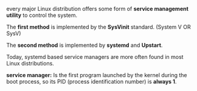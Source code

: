 every major Linux distribution offers some form of **service management utility** to control the system.

The **first method** is implemented by the **SysVinit** standard. (System V OR SysV)

The **second method** is implemented by **systemd** and **Upstart**.

Today, systemd based service managers are more often found in most Linux distributions.

**service manager:** Is the first program launched by the kernel during the boot process, so its PID (process identification number) is **always 1**.

